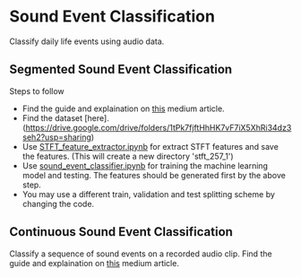 # Sound Event Classification
Classify daily life events using audio data. 

## Segmented Sound Event Classification
Steps to follow
- Find the guide and explaination on [this](https://medium.com/@chathuranga.15/sound-event-classification-using-machine-learning-8768092beafc) medium article.
- Find the dataset [here].(https://drive.google.com/drive/folders/1tPk7fjftHhHK7vF7iX5XhRi34dz3seh2?usp=sharing)
- Use [STFT_feature_extractor.ipynb](https://github.com/chathuranga95/SoundEventClassification/blob/master/STFT_feature_extractor.ipynb "STFT_feature_extractor.ipynb") for extract STFT features and save the features. (This will create a new directory 'stft_257_1')
- Use [sound_event_classifier.ipynb](https://github.com/chathuranga95/SoundEventClassification/blob/master/sound_event_classifier.ipynb "sound_event_classifier.ipynb") for training the machine learning model and testing. The features should be generated first by the above step.
- You may use a different train, validation and test splitting scheme by changing the code.

## Continuous Sound Event Classification

Classify a sequence of sound events on a recorded audio clip. Find the guide and explaination on [this](https://medium.com/@chathuranga.15/real-time-sound-event-classification-83e892cf187e) medium article.
